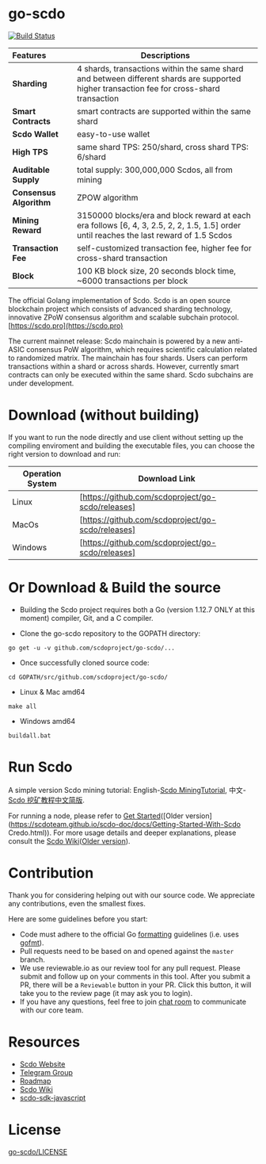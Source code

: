
# go-scdo
[![Build Status](https://travis-ci.org/scdo/go-scdo.svg?branch=master)](https://travis-ci.org/scdo/go-scdo)

|        Features        |      Descriptions                                                                              |
|:-----------------------|------------------------------------------------------------------------------------------------|
| **Sharding**           | 4 shards, transactions within the same shard and between different shards are supported<br/> higher transaction fee for cross-shard transaction                                  |
| **Smart Contracts**    | smart contracts are supported within the same shard                                          |
| **Scdo Wallet**       | easy-to-use wallet                                                                             |
| **High TPS**           | same shard TPS: 250/shard, cross shard TPS: 6/shard                                           |
| **Auditable Supply**   | total supply: 300,000,000 Scdos, all from mining                              |
| **Consensus Algorithm**| ZPOW algorithm                                                |
| **Mining Reward**      | 3150000 blocks/era and block reward at each era follows [6, 4, 3, 2.5, 2, 2, 1.5, 1.5] order until reaches the last reward of 1.5 Scdos |
| **Transaction Fee**    | self-customized transaction fee, higher fee for cross-shard transaction                        |
| **Block**              | 100 KB block size, 20 seconds block time, ~6000 transactions per block                         |


The official Golang implementation of Scdo. Scdo is an open source blockchain project which consists of advanced sharding technology, innovative ZPoW consensus algorithm and scalable subchain protocol. [https://scdo.pro](https://scdo.pro)

The current mainnet release: Scdo mainchain is powered by a new anti-ASIC consensus PoW algorithm, which requires scientific calculation related to randomized matrix. The mainchain has four shards. Users can perform transactions within a shard or across shards. However, currently smart contracts can only be executed within the same shard. Scdo subchains are under development. 

# Download (without building)
If you want to run the node directly and use client without setting up the compiling enviroment and building the executable files, you can choose the right version to download and run:

| Operation System |      Download Link     |
|---------|----------------------------------------------------------|
| Linux   | [https://github.com/scdoproject/go-scdo/releases]|
| MacOs   | [https://github.com/scdoproject/go-scdo/releases]|
| Windows | [https://github.com/scdoproject/go-scdo/releases]|

# Or Download & Build the source

- Building the Scdo project requires both a Go (version 1.12.7 ONLY at this moment) compiler, Git, and a C compiler.

- Clone the go-scdo repository to the GOPATH directory:

```
go get -u -v github.com/scdoproject/go-scdo/...
```

- Once successfully cloned source code:

```
cd GOPATH/src/github.com/scdoproject/go-scdo/
```

- Linux & Mac amd64

```
make all
```

- Windows amd64

```
buildall.bat
```

# Run Scdo
A simple version Scdo mining tutorial: English-[Scdo MiningTutorial](https://github.com/scdoproject/go-scdo/releases/tag/v1.0.1-MiningTutorial_Eng), 中文-[Scdo 挖矿教程中文简版](https://github.com/scdoproject/go-scdo/releases/tag/v1.0.1-%E4%B8%AD%E6%96%87%E7%AE%80%E7%89%88%E6%8C%96%E7%9F%BF%E6%95%99%E7%A8%8B).

For running a node, please refer to [Get Started](https://scdotech.gitbook.io/wiki/developer/go-scdo/gettingstarted)([Older version](https://scdoteam.github.io/scdo-doc/docs/Getting-Started-With-Scdo Credo.html)).
For more usage details and deeper explanations, please consult the [Scdo Wiki](https://scdotech.gitbook.io/wiki/)([Older version](https://scdoteam.github.io/scdo-doc/index.html)).

# Contribution

Thank you for considering helping out with our source code. We appreciate any contributions, even the smallest fixes.

Here are some guidelines before you start:
* Code must adhere to the official Go [formatting](https://golang.org/doc/effective_go.html#formatting) guidelines (i.e. uses [gofmt](https://golang.org/cmd/gofmt/)).
* Pull requests need to be based on and opened against the `master` branch.
* We use reviewable.io as our review tool for any pull request. Please submit and follow up on your comments in this tool. After you submit a PR, there will be a `Reviewable` button in your PR. Click this button, it will take you to the review page (it may ask you to login).
* If you have any questions, feel free to join [chat room](https://gitter.im/scdoteamchat/dev) to communicate with our core team.

# Resources

* [Scdo Website](https://scdo.pro/)
* [Telegram Group](https://t.me/scdotech)
* [Roadmap](https://scdo.pro/)
* [Scdo Wiki](https://scdotech.gitbook.io/wiki/)
* [scdo-sdk-javascript](https://www.npmjs.com/package/scdo-sdk-javascript)

# License

[go-scdo/LICENSE](https://github.com/scdoproject/go-scdo/blob/master/LICENSE)
